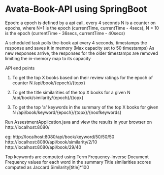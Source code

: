# Avata-Book-API using SpringBoot

Epoch: a epoch is defined by a api call, every 4 seconds
N is a counter on epochs, where N=1 is the epoch (currentTime, currentTime - 4secs), N = 10 is the epoch (currentTime - 36secs, currentTime - 40secs)

A scheduled task polls the-book api every 4 seconds, timestamps the response and saves it in memory (Max capacity set to 50 timestamps)
As new responses arrive, the responses for the older timestamps are removed limiting the in-memory map to its capacity

API end points

1. To get the top X books based on their review ratings for the epoch of counter N
/api/book/{epoch}/{topx}

2. To get the title similarities of the top X books for a given N
/api/book/similarity/{epoch}/{topx}

3. To get the top 'a' keywords in the summary of the top X books for given N
/api/book/keyword/{epoch}/{topx}/{noofkeywords}

Run AssestmentApplication.java and view the results in your browser on http://localhost:8080/

eg: http://localhost:8080/api/book/keyword/50/50/50
	http://localhost:8080/api/book/similarity/2/10
	http://localhost:8080/api/book/29/40

Top keywords are computed using Term Frequency-Inverse Document Frequency values for each word in the summary
Title similarities scores computed as Jaccard Similarity[title]*100 


